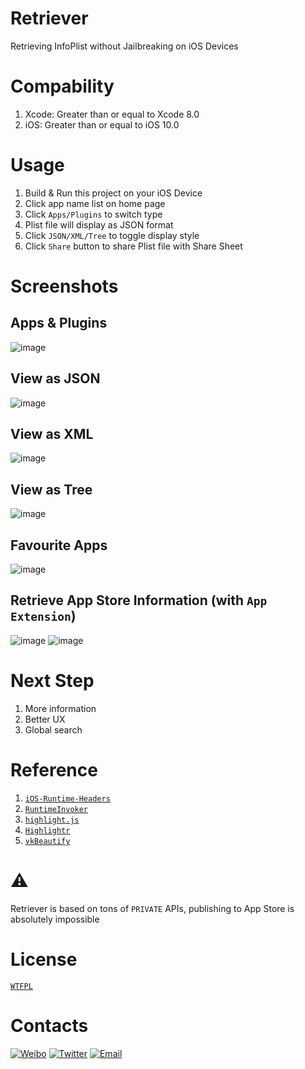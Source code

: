 # Retriever
Retrieving InfoPlist without Jailbreaking on iOS Devices

# Compability
1. Xcode: Greater than or equal to Xcode 8.0
2. iOS: Greater than or equal to iOS 10.0

# Usage
1. Build & Run this project on your iOS Device
2. Click app name list on home page
3. Click `Apps/Plugins` to switch type
4. Plist file will display as JSON format
5. Click `JSON/XML/Tree` to toggle display style
6. Click `Share` button to share Plist file with Share Sheet

# Screenshots

## Apps & Plugins
![image](https://github.com/cyanzhong/retriver/raw/master/Screenshots/1.PNG)
## View as JSON
![image](https://github.com/cyanzhong/retriver/raw/master/Screenshots/2.PNG)
## View as XML
![image](https://github.com/cyanzhong/retriver/raw/master/Screenshots/3.PNG)
## View as Tree
![image](https://github.com/cyanzhong/retriver/raw/master/Screenshots/4.PNG)
## Favourite Apps
![image](https://github.com/cyanzhong/retriver/raw/master/Screenshots/5.PNG)
## Retrieve App Store Information (with `App Extension`)
![image](https://github.com/cyanzhong/retriver/raw/master/Screenshots/6.PNG)
![image](https://github.com/cyanzhong/retriver/raw/master/Screenshots/7.PNG)

# Next Step
1. More information
2. Better UX
3. Global search

# Reference
1. [`iOS-Runtime-Headers`](https://github.com/nst/iOS-Runtime-Headers/)
2. [`RuntimeInvoker`](https://github.com/cyanzhong/RuntimeInvoker)
3. [`highlight.js`](https://highlightjs.org/)
4. [`Highlightr`](https://github.com/raspu/Highlightr)
5. [`vkBeautify`](https://github.com/vkiryukhin/vkBeautify)

# ⚠️
Retriever is based on tons of `PRIVATE` APIs, publishing to App Store is absolutely impossible 

# License
[`WTFPL`](https://en.wikipedia.org/wiki/WTFPL)

# Contacts
[![Weibo](https://img.shields.io/badge/weibo-%20@StackOverflowError%20-red.svg)](http://weibo.com/0x00eeee/)
[![Twitter](https://img.shields.io/badge/twitter-@cyanapps-green.svg)](https://twitter.com/cyanapps)
[![Email](https://img.shields.io/badge/email-log.e@qq.com-blue.svg)](mailto:log.e@qq.com)
